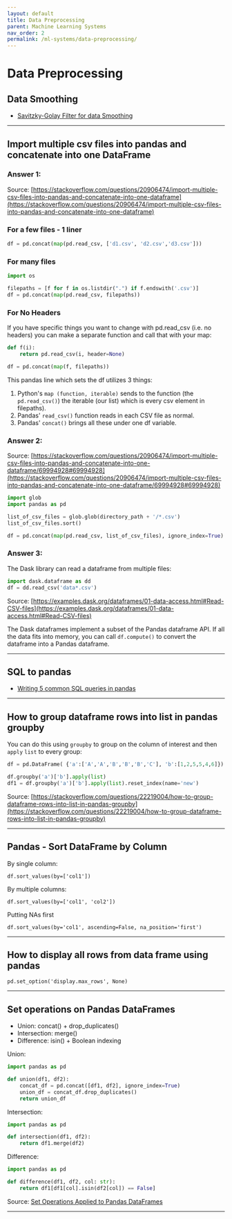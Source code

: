 ```yaml
---
layout: default
title: Data Preprocessing
parent: Machine Learning Systems
nav_order: 2
permalink: /ml-systems/data-preprocessing/
---
```


# Data Preprocessing

## Data Smoothing
- [Savitzky-Golay Filter for data Smoothing](https://pub.towardsai.net/savitzky-golay-filter-for-data-smoothing-3b7c1c5e7f69)

------------------------------------------------------------------------------------------------------------------------------------

## Import multiple csv files into pandas and concatenate into one DataFrame

### Answer 1:

Source: [https://stackoverflow.com/questions/20906474/import-multiple-csv-files-into-pandas-and-concatenate-into-one-dataframe](https://stackoverflow.com/questions/20906474/import-multiple-csv-files-into-pandas-and-concatenate-into-one-dataframe)


### For a few files - 1 liner
```Python
df = pd.concat(map(pd.read_csv, ['d1.csv', 'd2.csv','d3.csv']))
```

### For many files
```Python
import os

filepaths = [f for f in os.listdir(".") if f.endswith('.csv')]
df = pd.concat(map(pd.read_csv, filepaths))
```

### For No Headers

If you have specific things you want to change with pd.read_csv (i.e. no headers) you can make a separate function and call that with your map:

```Python
def f(i):
    return pd.read_csv(i, header=None)

df = pd.concat(map(f, filepaths))
```

This pandas line which sets the df utilizes 3 things:
1. Python's `map (function, iterable)` sends to the function (the `pd.read_csv()`) the iterable (our list) which is every csv element in filepaths).
2. Pandas' `read_csv()` function reads in each CSV file as normal.
3. Pandas' `concat()` brings all these under one df variable.

### Answer 2:

Source: [https://stackoverflow.com/questions/20906474/import-multiple-csv-files-into-pandas-and-concatenate-into-one-dataframe/69994928#69994928](https://stackoverflow.com/questions/20906474/import-multiple-csv-files-into-pandas-and-concatenate-into-one-dataframe/69994928#69994928)

```Python
import glob
import pandas as pd

list_of_csv_files = glob.glob(directory_path + '/*.csv')
list_of_csv_files.sort()

df = pd.concat(map(pd.read_csv, list_of_csv_files), ignore_index=True)
```

### Answer 3:

The Dask library can read a dataframe from multiple files:

```Python
import dask.dataframe as dd
df = dd.read_csv('data*.csv')
```

Source: [https://examples.dask.org/dataframes/01-data-access.html#Read-CSV-files](https://examples.dask.org/dataframes/01-data-access.html#Read-CSV-files)

The Dask dataframes implement a subset of the Pandas dataframe API. If all the data fits into memory, you can call `df.compute()` to convert the dataframe into a Pandas dataframe.

------------------------------------------------------------------------------------------------------------------------------------

## SQL to pandas
- [Writing 5 common SQL queries in pandas](https://towardsdatascience.com/writing-5-common-sql-queries-in-pandas-90b52f17ad76)

------------------------------------------------------------------------------------------------------------------------------------

## How to group dataframe rows into list in pandas groupby

You can do this using `groupby` to group on the column of interest and then `apply` `list` to every group:

```Python
df = pd.DataFrame( {'a':['A','A','B','B','B','C'], 'b':[1,2,5,5,4,6]})

df.groupby('a')['b'].apply(list)
df1 = df.groupby('a')['b'].apply(list).reset_index(name='new')
```

Source: [https://stackoverflow.com/questions/22219004/how-to-group-dataframe-rows-into-list-in-pandas-groupby](https://stackoverflow.com/questions/22219004/how-to-group-dataframe-rows-into-list-in-pandas-groupby)

------------------------------------------------------------------------------------------------------------------------------------

## Pandas - Sort DataFrame by Column 

By single column:

`df.sort_values(by=['col1'])`

By multiple columns:

`df.sort_values(by=['col1', 'col2'])`

Putting NAs first

`df.sort_values(by='col1', ascending=False, na_position='first')`

------------------------------------------------------------------------------------------------------------------------------------

## How to display all rows from data frame using pandas

`pd.set_option('display.max_rows', None)`

------------------------------------------------------------------------------------------------------------------------------------

## Set operations on Pandas DataFrames

- Union: concat() + drop_duplicates()
- Intersection: merge()
- Difference: isin() + Boolean indexing

Union:

```Python
import pandas as pd

def union(df1, df2):
    concat_df = pd.concat([df1, df2], ignore_index=True)
    union_df = concat_df.drop_duplicates()
    return union_df
```

Intersection:

```Python
import pandas as pd

def intersection(df1, df2):
    return df1.merge(df2)
```

Difference:

```Python
import pandas as pd

def difference(df1, df2, col: str):
    return df1[df1[col].isin(df2[col]) == False]
```

Source: [Set Operations Applied to Pandas DataFrames](https://www.kdnuggets.com/2019/11/set-operations-applied-pandas-dataframes.html)

------------------------------------------------------------------------------------------------------------------------------------

